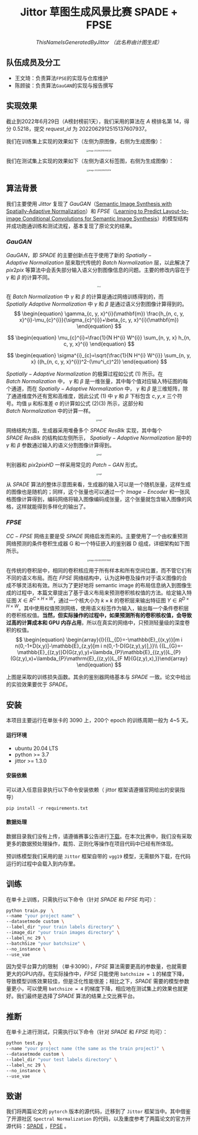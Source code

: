 <center>
    <h1>
  	Jittor 草图生成风景比赛 SPADE + FPSE
    </h1>
    <i>ThisNameIsGeneratedByJittor （此名称由计图生成）</i>
</center>

## 队伍成员及分工

* 王文琦：负责算法`FPSE`的实现与仓库维护
* 陈顾骏：负责算法`GauGAN`的实现与报告撰写

## 实现效果

截止到2022年6月29日（A榜封榜前1天），我们采用的算法在 $A$ 榜排名第 $14$，得分 $0.5218$，提交 $request\_id$ 为 $2022062912515137607937$。

我们在训练集上实现的效果如下（左侧为原图像，右侧为生成图像）：

<center>
<img src="https://raw.githubusercontent.com/wenqi-wang20/img/main/img/MDpicturesimage-20220629161446325.png" alt="image-20220629161446325" style="zoom:33%;" />
</center>

我们在测试集上实现的效果如下（左侧为语义标签图，右侧为生成图像）：

<center>
<img src="https://raw.githubusercontent.com/wenqi-wang20/img/main/img/MDpicturesimage-20220629160159114.png" alt="image-20220629160159114" style="zoom: 33%;" />
</center>

## 算法背景

我们主要使用 $Jittor$ 复现了 $GauGAN$（[Semantic Image Synthesis with Spatially-Adaptive Normalization](https://arxiv.org/abs/1903.07291)）和 $FPSE$（[Learning to Predict Layout-to-image Conditional Convolutions for Semantic Image Synthesis](https://arxiv.org/abs/1910.06809)）的模型结构并成功跑通训练和测试流程，基本复现了原论文的结果。

### $GauGAN$

$GauGAN$，即 $SPADE$ 的主要创新点在于使用了新的 $Spatially-Adaptive \ Normalization$ 层来取代传统的 $Batch \ Normalization$ 层，以此解决了 $pix2pix$ 等算法中会丢失部分输入语义分割图像信息的问题。主要的修改内容在于 $\gamma$ 和 $\beta$ 的计算不同。

<p align="center">
<img src="https://raw.githubusercontent.com/wenqi-wang20/img/main/img/MDpicturesimg1.png" alt="img1" style="zoom:20%;" />
</p>

在 $Batch \ Normalization$ 中 $\gamma$ 和 $\beta$ 的计算是通过网络训练得到的，而 $Spatially \ Adaptive \ Normalization$ 中 $\gamma$ 和 $\beta$ 是通过语义分割图像计算得到的。
$$
\begin{equation}
\gamma_{c, y, x}^{i}(\mathbf{m}) \frac{h_{n, c, y, x}^{i}-\mu_{c}^{i}}{\sigma_{c}^{i}}+\beta_{c, y, x}^{i}(\mathbf{m})
\end{equation}
$$

$$
\begin{equation}
\mu_{c}^{i}=\frac{1}{N H^{i} W^{i}} \sum_{n, y, x} h_{n, c, y, x}^{i}
\end{equation}
$$

$$
\begin{equation}
\sigma^{i}_{c}=\sqrt{\frac{1}{N H^{i} W^{i}} \sum_{n, y, x} ((h_{n, c, y, x}^{i})^2-(\mu^i_c)^2)}
\end{equation}
$$

$Spatially-Adaptive \ Normalization$ 的极算过程如公式 $(1)$ 所示。在 $Batch \ Normalization$ 中， $\gamma$ 和 $\beta$ 是一维张量，其中每个值对应输入特征图的每个通道，而在 $Spatially-Adaptive \ Normalization$ 中， $\gamma$ 和 $\beta$ 是三维矩阵，除了通道维度外还有宽和高维度，因此公式 $(1)$ 中 $\gamma$ 和 $\beta$ 下标包含 $c,y,x$ 三个符号。均值 μ 和标准差 σ 的计算如公式 $(2)(3)$ 所示，这部分和 $Batch \ Normalization$ 中的计算一样。

<p align="center">
<img src="https://raw.githubusercontent.com/wenqi-wang20/img/main/img/MDpicturesimg4.png" alt="img4" style="zoom: 33%;" />
</p>


网络结构方面，生成器采用堆叠多个 $SPADE \ ResBlk$ 实现，其中每个 $SPADE \ ResBlk$ 的结构如左侧所示， $Spatially-Adaptive \ Normalization$ 层中的 $\gamma$ 和 $\beta$ 参数通过输入的语义分割图像计算得到。

<p align="center">
<img src="https://raw.githubusercontent.com/wenqi-wang20/img/main/img/MDpicturesimg5.png" alt="img5" style="zoom:30%;" />
</p>


判别器和 $pix2pixHD$ 一样采用常见的 $Patch-GAN$ 形式。

<p align="center">
<img src="https://raw.githubusercontent.com/wenqi-wang20/img/main/img/MDpicturesimg6.png" alt="img6" style="zoom:30%;" />
</p>


从 $SPADE$ 算法的整体示意图来看，生成器的输入可以是一个随机张量，这样生成的图像也是随机的；同样，这个张量也可以通过一个 $Image-Encoder$ 和一张风格图像计算得到，编码网络将输入图像编码成张量，这个张量就包含输入图像的风格，这样就能得到多样化的输出了。

### $FPSE$

$CC-FPSE$ 网络主要是受 $SPADE$ 网络启发而来的。主要使用了一个由权重预测网络预测的条件卷积生成器 G 和一个特征嵌入的鉴别器 D 组成，详细架构如下图所示。

<p align="center">
<img src="https://raw.githubusercontent.com/wenqi-wang20/img/main/img/MDpicturesimage-20220629151511682.png" alt="image-20220629151511682" style="zoom:33%;" />
</p>

在传统的卷积层中，相同的卷积核应用于所有样本和所有空间位置，而不管它们有不同的语义布局。而在 $FPSE$ 网络结构中，认为这种卷及操作对于语义图像的合成不够灵活和有效。所以为了更好地将 semantic image 的布局信息纳入到图像生成的过程中，本篇文章提出了基于语义布局来预测卷积核权值的方法。给定输入特征图 $X \in R^{C \times H \times W}$，通过一个核大小为 $k \times k$ 的卷积层来输出特征图 $Y \in  R ^{D \times H \times W}$。其中使用权值预测网络，使用语义标签作为输入，输出每一个条件卷积层的卷积核权值。**当然，但实际操作的过程中，如果预测所有的卷积核权值，会导致过高的计算成本和 GPU 内存占用**，所以在真实的网络中，只预测轻量级的深度卷积的权值。
$$
\begin{equation}
\begin{array}{l}{{L_{D}=-\mathbb{E}_{(x,y)}[m i n(0,-1+D(x,y)]-\mathbb{E}_{z,y}[m i n(0,-1-D(G(z,y),y)],}}\\ {{L_{G}=-\mathbb{E}_{(z,y)}D(G(z,y),y)+\lambda_{P}\mathbb{E}_{(z,y)}L_{P}(G(z,y),x)+\lambda_{P}\mathrm{E}_{(z,y)}L_{F M}(G(z,y),x),}}\end{array}
\end{equation}
$$

上图是采取的训练损失函数。其余的鉴别器网络基本与 $SPADE$ 一致。论文中给出的实验效果要优于 $SPADE$。

## 安装

本项目主要运行在单张卡的 3090 上，200个 epoch 的训练周期一般为 4~5 天。

#### 运行环境

- ubuntu 20.04 LTS
- python >= 3.7
- jittor >= 1.3.0

#### 安装依赖

可以进入任意目录执行以下命令安装依赖（ jittor 框架请遵循官网给出的安装指导）

```
pip install -r requirements.txt
```

#### 数据处理

数据目录我们没有上传，请遵循赛事公告进行[下载](https://cloud.tsinghua.edu.cn/f/1d734cbb68b545d6bdf2/?dl=1)。在本次比赛中，我们没有采取更多的数据预处理操作，裁剪、正则化等操作在项目代码中已经有所体现。

预训练模型我们采用的是 `Jittor` 框架自带的 `vgg19` 模型，无需额外下载，在代码运行的过程中会载入到内存里。

## 训练

在单卡上训练，只需执行以下命令（针对 $SPADE$ 和 $FPSE$ 均可）：

```bash
python train.py  \
--name "your project name" \ 
--datasetmode custom \
--label_dir "your train labels directory" \
--image_dir "your train images directory" \
--label_nc 29 \ 
--batchSize "your batchsize" \
--no_instance \
--use_vae
```

因为受平台算力的限制 （单卡3090），$FPSE$ 算法需要更高的参数量，也就需要更大的GPU内存。在实际操作中，$FPSE$ 只能使用 `batchsize = 1` 的梯度下降，导致模型训练效果较佳，但是泛化性能很差；相比之下，$SPADE$ 需要的模型参数量更小，可以使用 `batchsize = 4` 的梯度下降，相应地在测试集上的效果也就更好。我们最终是选择了$SPADE$ 算法的结果上交比赛平台。

## 推断

在单卡上进行测试，只需执行以下命令（针对 $SPADE$ 和 $FPSE$ 均可）：

```bash 
python test.py  \
--name "your project name (the same as the train project)" \ 
--datasetmode custom \
--label_dir "your test labels directory" \
--label_nc 29 \ 
--no_instance \
--use_vae
```

## 致谢

我们将两篇论文的 `pytorch` 版本的源代码，迁移到了 `Jittor` 框架当中。其中借鉴了开源社区 `Spectral Normalization` 的代码，以及重度参考了两篇论文的官方开源代码：[SPADE](https://github.com/NVlabs/SPADE) ，[FPSE](https://github.com/xh-liu/CC-FPSE) 。
